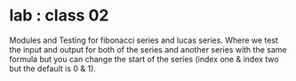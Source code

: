 # lab : class 02
Modules and Testing for fibonacci series and
lucas series.
Where we test the input and output for both of the series
and another series with the same formula 
but you can change the start of the series
(index one & index two but the default is 0 & 1).